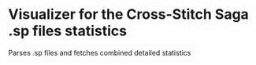 # Visualizer for the Cross-Stitch Saga .sp files statistics
Parses .sp files and fetches combined detailed statistics